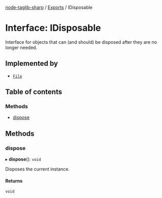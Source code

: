 [node-taglib-sharp](../README.md) / [Exports](../modules.md) / IDisposable

# Interface: IDisposable

Interface for objects that can (and should) be disposed after they are no longer needed.

## Implemented by

- [`File`](../classes/File.md)

## Table of contents

### Methods

- [dispose](IDisposable.md#dispose)

## Methods

### dispose

▸ **dispose**(): `void`

Disposes the current instance.

#### Returns

`void`
